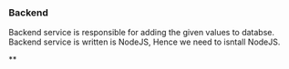 ### Backend
Backend service is responsible for adding the given values to databse. Backend service is written is NodeJS, Hence we need to isntall NodeJS.

**